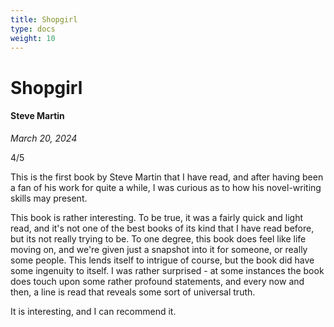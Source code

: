 ```yaml
---
title: Shopgirl
type: docs
weight: 10
---
```


# Shopgirl

#### Steve Martin

*March 20, 2024*  

4/5  

This is the first book by Steve Martin that I have read, and after having been a fan of his work for quite a while, I was curious as to how his novel-writing skills may present.  

This book is rather interesting. To be true, it was a fairly quick and light read, and it's not one of the best books of its kind that I have read before, but its not really trying to be. To one degree, this book does feel like life moving on, and we're given just a snapshot into it for someone, or really some people. This lends itself to intrigue of course, but the book did have some ingenuity to itself. I was rather surprised - at some instances the book does touch upon some rather profound statements, and every now and then, a line is read that reveals some sort of universal truth.  

It is interesting, and I can recommend it.